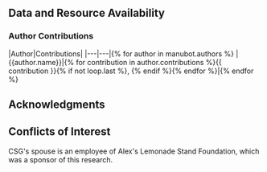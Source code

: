 ## Data and Resource Availability

### Author Contributions

|Author|Contributions|
|---|---|{% for author in manubot.authors %}
|{{author.name}}|{% for contribution in author.contributions %}{{ contribution }}{% if not loop.last %}, {% endif %}{% endfor %}|{% endfor %}

## Acknowledgments

## Conflicts of Interest

CSG's spouse is an employee of Alex's Lemonade Stand Foundation, which was a sponsor of this research.
